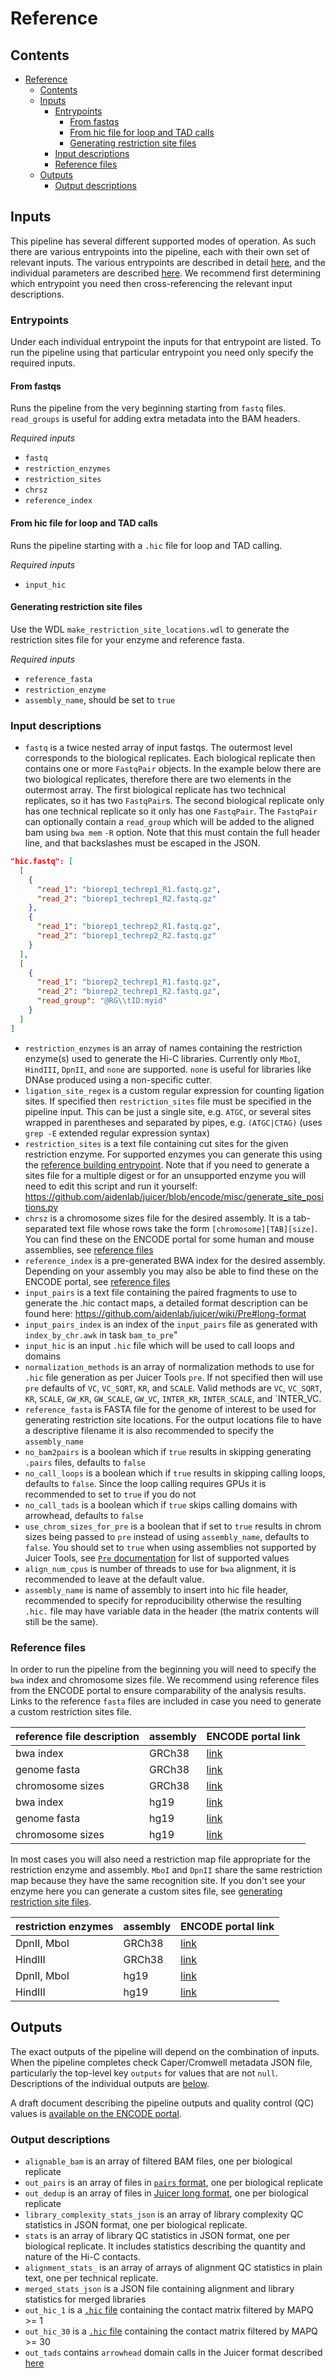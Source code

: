 # Reference

## Contents

- [Reference](#reference)
  - [Contents](#contents)
  - [Inputs](#inputs)
    - [Entrypoints](#entrypoints)
      - [From fastqs](#from-fastqs)
      - [From hic file for loop and TAD calls](#from-hic-file-for-loop-and-tad-calls)
      - [Generating restriction site files](#generating-restriction-site-files)
    - [Input descriptions](#input-descriptions)
    - [Reference files](#reference-files)
  - [Outputs](#outputs)
    - [Output descriptions](#output-descriptions)

## Inputs

This pipeline has several different supported modes of operation. As such there are various entrypoints into the pipeline, each with their own set of relevant inputs. The various entrypoints are described in detail [here](#entrypoints), and the individual parameters are described [here](#input-descriptions). We recommend first determining which entrypoint you need then cross-referencing the relevant input descriptions.

### Entrypoints

Under each individual entrypoint the inputs for that entrypoint are listed. To run the pipeline using that particular entrypoint you need only specify the required inputs.

#### From fastqs

Runs the pipeline from the very beginning starting from `fastq` files. `read_groups` is useful for adding extra metadata into the BAM headers.

*Required inputs*
* `fastq`
* `restriction_enzymes`
* `restriction_sites`
* `chrsz`
* `reference_index`

#### From hic file for loop and TAD calls

Runs the pipeline starting with a `.hic` file for loop and TAD calling.

*Required inputs*
* `input_hic`

#### Generating restriction site files

Use the WDL `make_restriction_site_locations.wdl` to generate the restriction sites file for your enzyme and reference fasta.

*Required inputs*
* `reference_fasta`
* `restriction_enzyme`
* `assembly_name`, should be set to `true`

### Input descriptions

* `fastq` is a twice nested array of input fastqs. The outermost level corresponds to the biological replicates. Each biological replicate then contains one or more `FastqPair` objects. In the example below there are two biological replicates, therefore there are two elements in the outermost array. The first biological replicate has two technical replicates, so it has two `FastqPair`s. The second biological replicate only has one technical replicate so it only has one `FastqPair`. The `FastqPair` can optionally contain a `read_group` which will be added to the aligned bam using `bwa mem` `-R` option. Note that this must contain the full header line, and that backslashes must be escaped in the JSON.
```json
"hic.fastq": [
  [
    {
      "read_1": "biorep1_techrep1_R1.fastq.gz",
      "read_2": "biorep1_techrep1_R2.fastq.gz"
    },
    {
      "read_1": "biorep1_techrep2_R1.fastq.gz",
      "read_2": "biorep1_techrep2_R2.fastq.gz"
    }
  ],
  [
    {
      "read_1": "biorep2_techrep1_R1.fastq.gz",
      "read_2": "biorep2_techrep1_R2.fastq.gz",
      "read_group": "@RG\\tID:myid"
    }
  ]
]
```
* `restriction_enzymes` is an array of names containing the restriction enzyme(s) used to generate the Hi-C libraries. Currently only `MboI`, `HindIII`, `DpnII`, and `none` are supported. `none` is useful for libraries like DNAse produced using a non-specific cutter.
* `ligation_site_regex` is a custom regular expression for counting ligation sites. If specified then `restriction_sites` file must be specified in the pipeline input. This can be just a single site, e.g. `ATGC`, or several sites wrapped in parentheses and separated by pipes, e.g. `(ATGC|CTAG)` (uses `grep -E` extended regular expression syntax)
* `restriction_sites` is a text file containing cut sites for the given restriction enzyme. For supported enzymes you can generate this using the [reference building entrypoint](#generating-restriction-site-files). Note that if you need to generate a sites file for a multiple digest or for an unsupported enzyme you will need to edit this script and run it yourself: https://github.com/aidenlab/juicer/blob/encode/misc/generate_site_positions.py
* `chrsz` is a chromosome sizes file for the desired assembly. It is a tab-separated text file whose rows take the form `[chromosome][TAB][size]`. You can find these on the ENCODE portal for some human and mouse assemblies, see [reference files](#reference-files)
* `reference_index` is a pre-generated BWA index for the desired assembly. Depending on your assembly you may also be able to find these on the ENCODE portal, see [reference files](#reference-files)
* `input_pairs` is a text file containing the paired fragments to use to generate the .hic contact maps, a detailed format description can be found here: https://github.com/aidenlab/juicer/wiki/Pre#long-format
* `input_pairs_index` is an index of the `input_pairs` file as generated with `index_by_chr.awk` in task `bam_to_pre`"
* `input_hic` is an input `.hic` file which will be used to call loops and domains
* `normalization_methods` is an array of normalization methods to use for `.hic` file generation as per Juicer Tools `pre`. If not specified then will use `pre` defaults of `VC`, `VC_SQRT`, `KR`, and `SCALE`. Valid methods are `VC`, `VC_SQRT`, `KR`, `SCALE`, `GW_KR`, `GW_SCALE`, `GW_VC`, `INTER_KR`, `INTER_SCALE`, and `INTER_VC.
* `reference_fasta` is FASTA file for the genome of interest to be used for generating restriction site locations. For the output locations file to have a descriptive filename it is also recommended to specify the `assembly_name`
* `no_bam2pairs` is a boolean which if `true` results in skipping generating `.pairs` files, defaults to `false`
* `no_call_loops` is a boolean which if `true` results in skipping calling loops, defaults to `false`. Since the loop calling requires GPUs it is recommended to set to `true` if you do not
* `no_call_tads` is a boolean which if `true` skips calling domains with arrowhead, defaults to `false`
* `use_chrom_sizes_for_pre` is a boolean that if set to `true` results in chrom sizes being passed to `pre` instead of using `assembly_name`, defaults to `false`. You should set to `true` when using assemblies not supported by Juicer Tools, see [`Pre` documentation](https://github.com/aidenlab/juicer/wiki/Pre#usage) for list of supported values
* `align_num_cpus` is number of threads to use for `bwa` alignment, it is recommended to leave at the default value.
* `assembly_name` is name of assembly to insert into hic file header, recommended to specify for reproducibility otherwise the resulting `.hic.` file may have variable data in the header (the matrix contents will still be the same).

### Reference files

In order to run the pipeline from the beginning you will need to specify the `bwa` index and chromosome sizes file. We recommend using reference files from the ENCODE portal to ensure comparability of the analysis results. Links to the reference `fasta` files are included in case you need to generate a custom restriction sites file.

|reference file description|assembly|ENCODE portal link|
|-|-|-|
|bwa index|GRCh38|[link](https://www.encodeproject.org/files/ENCFF643CGH/)|
|genome fasta|GRCh38|[link](https://www.encodeproject.org/files/GRCh38_no_alt_analysis_set_GCA_000001405.15/)|
|chromosome sizes|GRCh38|[link](https://www.encodeproject.org/files/GRCh38_EBV.chrom.sizes/)|
|bwa index|hg19|[link](https://www.encodeproject.org/files/ENCFF807MUK/)|
|genome fasta|hg19|[link](https://www.encodeproject.org/files/male.hg19/)|
|chromosome sizes|hg19|[link](https://www.encodeproject.org/files/male.hg19.chrom.sizes/)|

In most cases you will also need a restriction map file appropriate for the restriction enzyme and assembly. `MboI` and `DpnII` share the same restriction map because they have the same recognition site. If you don't see your enzyme here you can generate a custom sites file, see [generating restriction site files](#generating-restriction-site-files).

|restriction enzymes|assembly|ENCODE portal link|
|-|-|-|
|DpnII, MboI|GRCh38|[link](https://www.encodeproject.org/files/ENCFF246KDZ/)|
|HindIII|GRCh38|[link](https://www.encodeproject.org/files/ENCFF509VQM/)|
|DpnII, MboI|hg19|[link](https://www.encodeproject.org/files/ENCFF955ICX/)|
|HindIII|hg19|[link](https://www.encodeproject.org/files/ENCFF997LWB/)|

## Outputs

The exact outputs of the pipeline will depend on the combination of inputs. When the pipeline completes check Caper/Cromwell metadata JSON file, particularly the top-level key `outputs` for values that are not `null`. Descriptions of the individual outputs are [below](#output-descriptions).

A draft document describing the pipeline outputs and quality control (QC) values is [available on the ENCODE portal](https://www.encodeproject.org/documents/75926e4b-77aa-4959-8ca7-87efcba39d79/@@download/attachment/comp_doc_7july2018_final.pdf).

### Output descriptions

* `alignable_bam` is an array of filtered BAM files, one per biological replicate
* `out_pairs` is an array of files in [`pairs` format](https://github.com/4dn-dcic/pairix/blob/master/pairs_format_specification.md), one per biological replicate
* `out_dedup` is an array of files in [Juicer long format](https://github.com/aidenlab/juicer/wiki/Pre#long-format), one per biological replicate
* `library_complexity_stats_json` is an array of library complexity QC statistics in JSON format, one per biological replicate.
* `stats` is an array of library QC statistics in JSON format, one per biological replicate. It includes statistics describing the quantity and nature of the Hi-C contacts.
* `alignment_stats_` is an array of arrays of alignment QC statistics in plain text, one per technical replicate.
* `merged_stats_json` is a JSON file containing alignment and library statistics for merged libraries
* `out_hic_1` is a [`.hic` file](https://github.com/aidenlab/juicer/wiki/Data#hic-files) containing the contact matrix filtered by MAPQ >= 1
* `out_hic_30` is a [`.hic` file](https://github.com/aidenlab/juicer/wiki/Data#hic-files) containing the contact matrix filtered by MAPQ >= 30
* `out_tads` contains `arrowhead` domain calls in the Juicer format described [here](https://github.com/aidenlab/juicer/wiki/Arrowhead#domain-list-content)
